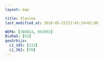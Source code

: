 ```yaml
---
layout: map

title: Vlasina
last_modified_at: 2018-05-21T22:45:14+02:00

WDPA: [388814, 903092]
BioRaS: [61]
geoSrbija:
  L1_183: [113]
  L1_362: [76]
---
```

